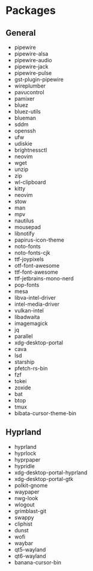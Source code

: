 # Packages

## General

- pipewire
- pipewire-alsa
- pipewire-audio
- pipewire-jack
- pipewire-pulse
- gst-plugin-pipewire
- wireplumber
- pavucontrol
- pamixer
- bluez
- bluez-utils
- blueman
- sddm
- openssh
- ufw
- udiskie
- brightnessctl
- neovim
- wget
- unzip
- zip
- wl-clipboard
- kitty
- neovim
- stow
- man
- mpv
- nautilus
- mousepad
- libnotify
- papirus-icon-theme
- noto-fonts
- noto-fonts-cjk
- ttf-joypixels
- otf-font-awesome
- ttf-font-awesome
- ttf-jetbrains-mono-nerd
- pop-fonts
- mesa
- libva-intel-driver
- intel-media-driver
- vulkan-intel
- libadwaita
- imagemagick
- jq
- parallel
- xdg-desktop-portal
- cava
- lsd
- starship
- pfetch-rs-bin
- fzf
- tokei
- zoxide
- bat
- btop
- tmux
- bibata-cursor-theme-bin

## Hyprland

- hyprland
- hyprlock
- hyprpaper
- hypridle
- xdg-desktop-portal-hyprland
- xdg-desktop-portal-gtk
- polkit-gnome
- waypaper
- nwg-look
- wlogout
- grimblast-git
- swappy
- cliphist
- dunst
- wofi
- waybar
- qt5-wayland
- qt6-wayland
- banana-cursor-bin
